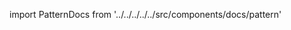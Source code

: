 
import PatternDocs from '../../../../../src/components/docs/pattern'

<YouTube id='PL1gv5yv3DoZME1xe5fBEHd0rKPW_xNpF3' playlist /> <PatternDocs pattern='bruce' />
